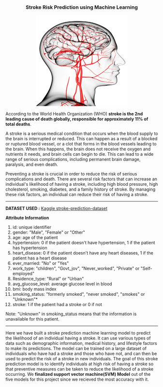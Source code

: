 <h3> <p align="center"> Stroke Risk Prediction using Machine Learning</p> </h3>
<p align="center">
<img src="GettyImages-172591890.jpg" width="300" height="300" />
</p>

According to the World Health Organization (WHO) **stroke is the 2nd leading cause of death globally, responsible for approximately 11% of total deaths**.

A stroke is a serious medical condition that occurs when the blood supply to the brain is interrupted or reduced. This can happen as a result of a blocked or ruptured blood vessel, or a clot that forms in the blood vessels leading to the brain. When this happens, the brain does not receive the oxygen and nutrients it needs, and brain cells can begin to die. This can lead to a wide range of serious complications, including permanent brain damage, paralysis, and even death.

Preventing a stroke is crucial in order to reduce the risk of serious complications and death. There are several risk factors that can increase an individual's likelihood of having a stroke, including high blood pressure, high cholesterol, smoking, diabetes, and a family history of stroke. By managing these risk factors, an individual can reduce their risk of having a stroke.

---

**DATASET USED :** [Kaggle stroke-prediction-dataset](https://www.kaggle.com/datasets/fedesoriano/stroke-prediction-dataset)
<br>

**Attribute Information**
1) id: unique identifier
2) gender: "Male", "Female" or "Other"
3) age: age of the patient
4) hypertension: 0 if the patient doesn't have hypertension, 1 if the patient has hypertension
5) heart_disease: 0 if the patient doesn't have any heart diseases, 1 if the patient has a heart disease
6) ever_married: "No" or "Yes"
7) work_type: "children", "Govt_jov", "Never_worked", "Private" or "Self-employed"
8) Residence_type: "Rural" or "Urban"
9) avg_glucose_level: average glucose level in blood
10) bmi: body mass index
11) smoking_status: "formerly smoked", "never smoked", "smokes" or "Unknown"*
12) stroke: 1 if the patient had a stroke or 0 if not

Note: "Unknown" in smoking_status means that the information is unavailable for this patient.
<br>

---

Here we have built a stroke prediction machine learning model to predict the likelihood of an individual having a stroke. It can use various types of data such as demographic information, medical history, and lifestyle factors to make its predictions. The model can be trained on a large dataset of individuals who have had a stroke and those who have not, and can then be used to predict the risk of a stroke in new individuals. The goal of this stroke prediction model is to identify individuals at high risk of having a stroke so that preventive measures can be taken to reduce the likelihood of a stroke occurring. We **finalized support vector machine(SVM) Model** out of the five models for this project since we recieved the most accuracy with it.

